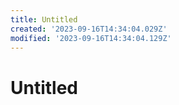 ```yaml
---
title: Untitled
created: '2023-09-16T14:34:04.029Z'
modified: '2023-09-16T14:34:04.129Z'
---
```


# Untitled
